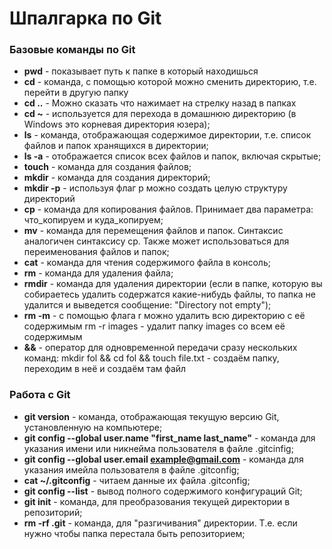 # Шпалгарка по  Git
### Базовые команды по Git
* **pwd** - показывает путь к папке в который находишься
* **cd** - команда, с помощью которой можно сменить директорию, т.е. перейти в другую папку
* **cd ..** - Можно сказать что нажимает на стрелку назад в папках
* **cd ~** - используется для перехода в домашнюю директорию (в Windows это корневая директория юзера);
* **ls** - команда, отображающая содержимое директории, т.е. список файлов и папок хранящихся в директории;
* **ls -a** - отображается список всех файлов и папок, включая скрытые;
* **touch** - команда для создания файлов;
* **mkdir** - команда для создания директорий;
* **mkdir -p** - используя флаг p можно создать целую структуру директорий
* **cp** - команда для копирования файлов. Принимает два параметра: что_копируем и куда_копируем;
* **mv** - команда для перемещения файлов и папок. Синтаксис аналогичен синтаксису cp. Также может использоваться для переименования файлов и папок;
* **cat** - команда для чтения содержимого файла в консоль;
* **rm** - команда для удаления файла;
* **rmdir** - команда для удаления директории (если в папке, которую вы собираетесь удалить содержатся какие-нибудь файлы, то папка не удалится и выведется сообщение: "Directory not empty");
* **rm -m** - с помощью флага r можно удалить всю директорию с её содержимым rm -r images - удалит папку images со всем её содержимым
* **&&** - оператор для одновременной передачи сразу нескольких команд: mkdir fol && cd fol && touch file.txt - создаём папку, переходим в неё и создаём там файл
### Работа с Git
* **git version** - команда, отображающая текущую версию Git, установленную на компьютере;
* **git config --global user.name "first_name last_name"** - команда для указания имени или никнейма пользователя в файле .gitcinfig;
* **git config --global user.email example@gmail.com** - команда для указания имейла пользователя в файле .gitconfig;
* **cat ~/.gitconfig** - читаем данные их файла .gitconfig;
* **git config --list** - вывод полного содержимого конфигураций Git;
* **git init** - команда, для преобразования текущей директории в репозиторий;
* **rm -rf .git** - команда, для "разгичивания" директории. Т.е. если нужно чтобы папка перестала быть репозиторием;